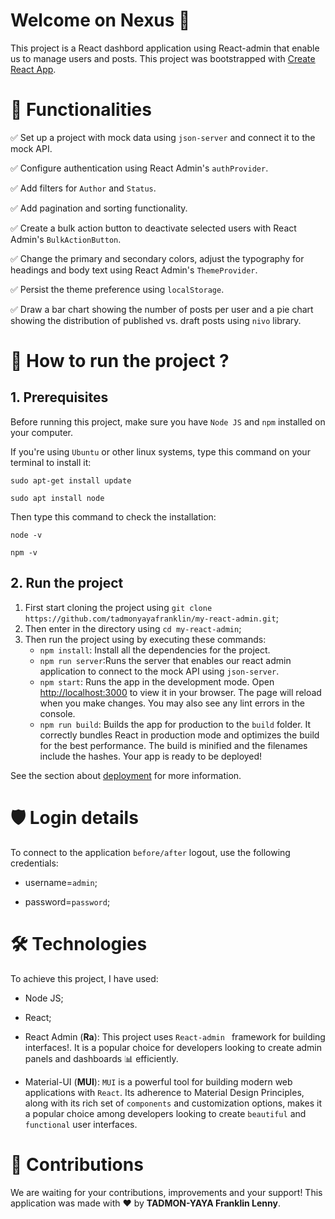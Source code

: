 # Welcome on Nexus &#x1F389;

This project is a React dashbord application using React-admin that enable us to manage users and posts. This project was bootstrapped with [Create React App](https://github.com/facebook/create-react-app).

# &#x1F3AF; Functionalities 

&#x2705; Set up a project with mock data using `json-server` and connect it to the mock API.

&#x2705; Configure authentication using React Admin's `authProvider`.

&#x2705; Add filters for `Author` and `Status`.

&#x2705; Add pagination and sorting functionality.

&#x2705; Create a bulk action button to deactivate selected users with React Admin's `BulkActionButton`.

&#x2705; Change the primary and secondary colors, adjust the typography for headings and body text using React Admin's `ThemeProvider`.

&#x2705; Persist the theme preference using `localStorage`.

&#x2705; Draw a bar chart showing the number of posts per user and a pie chart showing the distribution of published vs. draft posts using `nivo`  library.

# &#128221; How to run the project ? 

## 1. Prerequisites

Before running this project, make sure you have `Node JS` and `npm` installed on your computer.

If you're using `Ubuntu` or other linux systems, type this command on your terminal to install it:

`sudo apt-get install update`

`sudo apt install node`

Then type this command to check the installation:

`node -v` 

`npm -v`

## 2. Run the project

1. First start cloning the project using `git clone https://github.com/tadmonyayafranklin/my-react-admin.git`;
2. Then enter in the directory using `cd my-react-admin`;
3. Then run the project using by executing these commands:
   - `npm install`: Install all the dependencies for the project.
   - `npm run server`:Runs the server that enables our react admin application to connect to the mock API using `json-server`.
   - `npm start`: Runs the app in the development mode. Open [http://localhost:3000](http://localhost:3000) to view it in your browser. The page will reload when you make changes. You may also see any lint errors in the console.
   - `npm run build`: Builds the app for production to the `build` folder. It correctly bundles React in production mode and optimizes the build for the best performance. The build is minified and the filenames include the hashes. Your app is ready to be deployed!

See the section about [deployment](https://facebook.github.io/create-react-app/docs/deployment) for more information.

# &#x1F6E1; Login details 
To connect to the application `before/after` logout, use the following credentials:
- username=`admin`;

- password=`password`;

# &#x1F6E0; Technologies 
To achieve this project, I have used:

- Node JS;

- React;

- React Admin (**Ra**): This project uses `React-admin ` framework for building interfaces!. It is a popular choice for developers looking to create admin panels and dashboards &#x1F4CA; efficiently.

- Material-UI (**MUI**): `MUI` is a powerful tool for building modern web applications with `React`. Its adherence to Material Design Principles, along with its rich set of `components` and customization options, makes it a popular choice among developers looking to create `beautiful` and `functional` user interfaces. 

# &#x1F91D; Contributions 
We are waiting for your contributions, improvements and your support! 
This application was made with &#x2764; by **TADMON-YAYA Franklin Lenny**.
